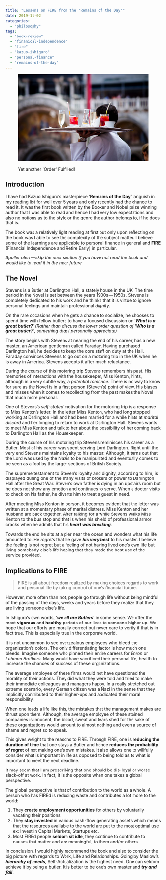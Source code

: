 ```yaml
---
title: "Lessons on FIRE from the 'Remains of the Day'"
date: 2019-11-02
categories: 
  - "philosophy"
tags: 
  - "book-review"
  - "finanical-independence"
  - "fire"
  - "kazuo-ishiguro"
  - "personal-finance"
  - "remains-of-the-day"
---
```


<figure>

![](images/fire.jpeg)

<figcaption>

Yet another 'Order' Fulfilled!

</figcaption>

</figure>

## **Introduction**

I have had Kazuo Ishiguro’s masterpiece ‘**Remains of the Day**’ languish in my reading list for well over 5 years and only recently had the chance to read it. It was the first book written by the Booker and Nobel prize winning author that I was able to read and hence I had very low expectations and also no notions as to the style or the genre the author belongs to, if he does that is.

The book was a relatively light reading at first but only upon reflecting on the book was I able to see the complexity of the subject matter. I believe some of the learnings are applicable to personal finance in general and **FIRE** (Financial Independence and Retire Early) in particular.

_Spoiler alert — skip the next section if you have not read the book and would like to read it in the near future_

## **The Novel**

Stevens is a Butler at Darlington Hall, a stately house in the UK. The time period in the Novel is set between the years 1900s — 1950s. Stevens is completely dedicated to his work and he thinks that it is virtue to ignore personal feelings and maintain professional _dignity_.

On the rare occasions when he gets a chance to socialize, he chooses to spend time with fellow butlers to have a focused discussion on ‘**_What is a great butler?_**’ _(Rather than discuss the lower order question of_ **_‘Who is a great butler?’_**_, something that I personally appreciate)_

The story begins with Stevens at nearing the end of his career, has a new master, an American gentleman called Faraday. Having purchased Darlington hall, he decides to keep the core staff on duty at the Hall. Faraday convinces Stevens to go out on a motoring trip in the UK when he is away in America. Stevens accepts it after much reluctance.

During the course of this motoring trip Stevens remembers his past. His memories of interactions with the housekeeper, Miss Kenton, hints, although in a very subtle way, a _potential romance_. There is no way to know for sure as the Novel is in a first person (Steven’s) point of view. His biases and misses when it comes to recollecting from the past makes the Novel that much more personal.

One of Stevens’s _self-stated_ motivation for the motoring trip is a response to Miss Kenton’s letter. In the letter Miss Kenton, who had long stopped working at Darlington Hall and had been married for a while hints at _marital discord_ and her longing to return to work at Darlington Hall. Stevens wants to meet Miss Kenton and talk to her about the possibility of her coming back to Darlington Hall as the Housekeeper.

During the course of his motoring trip Stevens reminisces his career as a Butler. Most of his career was spent serving Lord Darlington. Right until the very end Stevens maintains loyalty to his master. Although, it turns out that the Lord was used by the Nazis to be manipulated and eventually comes to be seen as a fool by the larger sections of British Society.

The supreme testament to Steven’s loyalty and dignity, according to him, is displayed during one of the many visits of brokers of power to Darlington Hall after the Great War. Steven’s own father is dying in an upstairs room but he does not show any emotion and continues to serve. When a doctor visits to check on his father, he diverts him to treat a guest in need.

After meeting Miss Kenton in person, it becomes evident that the letter was written at a momentary phase of marital distress. Miss Kenton and her husband are back together. After talking for a while Stevens walks Miss Kenton to the bus stop and that is when his shield of professional armor cracks when he admits that his **_heart was breaking_**_._

Towards the end he sits at a pier near the ocean and wonders what his life amounted to. He _regrets_ that he gave **_his very best_** to his master. I believe the feeling is not regret but a feeling of not having lived one’s own life but living somebody else’s life hoping that they made the best use of the service provided.

## **Implications to FIRE**

> FIRE is all about freedom realized by making choices regards to work and personal life by taking control of one’s financial future.

However, more often than not, people go through life without being mindful of the passing of the days, weeks and years before they realize that they are living someone else’s life.

In Ishiguro’s own words, ‘**_we all are Butlers_**’ in some sense. We offer the most **vigorous** and **healthy** periods of our lives to someone higher up. We hope that our efforts are morally correct but never care to verify if that is in fact true. This is especially true in the corporate world.

It is not uncommon to see overzealous employees who bleed the organization’s colors. The only differentiating factor is how much one bleeds. Imagine someone who pinned their entire careers for _Enron_ or _Lehman Brothers_. Many would have sacrificed their personal life, health to increase the chances of success of these organizations.

The average employee of these firms would not have questioned the morality of their actions. They did what they were told and tried to make their immediate colleagues and managers happy. In a really stretched out extreme scenario, every German citizen was a Nazi in the sense that they implicitly contributed to their higher-ups and abdicated their moral responsibility.

When one leads a life like this, the mistakes that the management makes are thrust upon them. Although, the average employee of these stained companies is innocent, the blood, sweat and tears shed for the sake of these organizations would amount to almost nothing and even a source of shame and regret so to speak.

This gives weight to the reasons to FIRE. Through FIRE, one is **reducing the duration of time** that one stays a Butler and hence **reduces the probability of regret** of not making one’s own mistakes. It also allows one to willfully consider what is important in life as opposed to being told as to what is important to meet the next deadline.

It may seem that I am prescribing that one should be dis-loyal or worse slack-off at work. In fact, it is the opposite when one takes a global perspective.

The global perspective is that of contribution to the world as a whole. A person who has FIREd is reducing waste and contributes a lot more to the world:

1. They **create employment opportunities** for others by voluntarily vacating their positions
2. They **stay invested** in various cash-flow generating assets which means that the resources available to the world are put to the most optimal use ex: Invest in Capital Markets, Startups etc.
3. Most FIREd people **seldom sit idle**, they continue to contribute to causes that matter and are meaningful, to them and/or others

In conclusion, I would highly recommend the book and also to consider the big picture with regards to Work, Life and Relationships. Going by Maslow’s **_hierarchy of needs_**, Self-Actualization is the highest need. One can seldom achieve it by being a butler. It is better to be one’s own master and **_try and fail_**.
